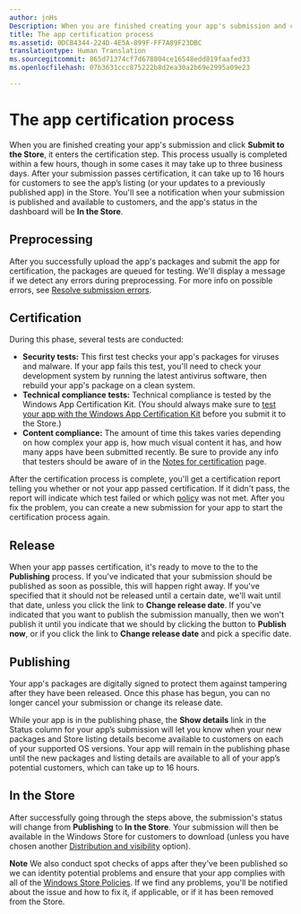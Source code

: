 ```yaml
---
author: jnHs
Description: When you are finished creating your app's submission and click Submit to the Store, it enters the certification step.
title: The app certification process
ms.assetid: 0DCB4344-224D-4E5A-899F-FF7A89F23DBC
translationtype: Human Translation
ms.sourcegitcommit: 865d71374cf7d678804ce16548edd819faafed33
ms.openlocfilehash: 07b3631ccc875222b8d2ea30a2b69e2995a09e23

---
```


# The app certification process


When you are finished creating your app's submission and click **Submit to the Store**, it enters the certification step. This process usually is completed within a few hours, though in some cases it may take up to three business days. After your submission passes certification, it can take up to 16 hours for customers to see the app’s listing (or your updates to a previously published app) in the Store. You'll see a notification when your submission is published and available to customers, and the app's status in the dashboard will be **In the Store**.

## Preprocessing

After you successfully upload the app's packages and submit the app for certification, the packages are queued for testing. We'll display a message if we detect any errors during preprocessing. For more info on possible errors, see [Resolve submission errors](resolve-submission-errors.md).

## Certification

During this phase, several tests are conducted:

-   **Security tests:** This first test checks your app's packages for viruses and malware. If your app fails this test, you'll need to check your development system by running the latest antivirus software, then rebuild your app's package on a clean system.
-   **Technical compliance tests:** Technical compliance is tested by the Windows App Certification Kit. (You should always make sure to [test your app with the Windows App Certification Kit](../debug-test-perf/windows-app-certification-kit.md) before you submit it to the Store.)
-   **Content compliance:** The amount of time this takes varies depending on how complex your app is, how much visual content it has, and how many apps have been submitted recently. Be sure to provide any info that testers should be aware of in the [Notes for certification](notes-for-certification.md) page.

After the certification process is complete, you'll get a certification report telling you whether or not your app passed certification. If it didn't pass, the report will indicate which test failed or which [policy](https://msdn.microsoft.com/library/windows/apps/dn764944) was not met. After you fix the problem, you can create a new submission for your app to start the certification process again.

## Release

When your app passes certification, it's ready to move to the to the **Publishing** process. If you've indicated that your submission should be published as soon as possible, this will happen right away. If you've specified that it should not be released until a certain date, we'll wait until that date, unless you click the link to **Change release date**. If you've indicated that you want to publish the submission manually, then we won't publish it until you indicate that we should by clicking the button to **Publish now**, or if you click the link to **Change release date** and pick a specific date.

## Publishing

Your app's packages are digitally signed to protect them against tampering after they have been released. Once this phase has begun, you can no longer cancel your submission or change its release date.

While your app is in the publishing phase, the **Show details** link in the Status column for your app’s submission will let you know when your new packages and Store listing details become available to customers on each of your supported OS versions. Your app will remain in the publishing phase until the new packages and listing details are available to all of your app’s potential customers, which can take up to 16 hours. 

## In the Store 

After successfully going through the steps above, the submission's status will change from **Publishing** to **In the Store**. Your submission will then be available in the Windows Store for customers to download (unless you have chosen another [Distribution and visibility](set-app-pricing-and-availability.md#distribution-and-visibility) option). 

**Note**  We also conduct spot checks of apps after they've been published so we can identity potential problems and ensure that your app complies with all of the [Windows Store Policies](https://msdn.microsoft.com/library/windows/apps/dn764944). If we find any problems, you'll be notified about the issue and how to fix it, if applicable, or if it has been removed from the Store.

 

 

 







<!--HONumber=Aug16_HO3-->



